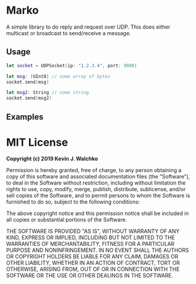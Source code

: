 # Marko

A simple library to do reply and request over UDP. This does either multicast
or broadcast to send/receive a message.

## Usage

```swift
let socket = UDPSocket(ip: "1.2.3.4", port: 9000)

let msg: [UInt8] // some array of bytes
socket.send(msg)

let msg2: String // some string
socket.send(msg2)
```
## Examples


# MIT License

**Copyright (c) 2019 Kevin J. Walchko**

Permission is hereby granted, free of charge, to any person obtaining a copy
of this software and associated documentation files (the "Software"), to deal
in the Software without restriction, including without limitation the rights
to use, copy, modify, merge, publish, distribute, sublicense, and/or sell
copies of the Software, and to permit persons to whom the Software is
furnished to do so, subject to the following conditions:

The above copyright notice and this permission notice shall be included in all
copies or substantial portions of the Software.

THE SOFTWARE IS PROVIDED "AS IS", WITHOUT WARRANTY OF ANY KIND, EXPRESS OR
IMPLIED, INCLUDING BUT NOT LIMITED TO THE WARRANTIES OF MERCHANTABILITY,
FITNESS FOR A PARTICULAR PURPOSE AND NONINFRINGEMENT. IN NO EVENT SHALL THE
AUTHORS OR COPYRIGHT HOLDERS BE LIABLE FOR ANY CLAIM, DAMAGES OR OTHER
LIABILITY, WHETHER IN AN ACTION OF CONTRACT, TORT OR OTHERWISE, ARISING FROM,
OUT OF OR IN CONNECTION WITH THE SOFTWARE OR THE USE OR OTHER DEALINGS IN THE
SOFTWARE.

